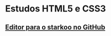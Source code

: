 # Estudos HTML5 e CSS3

## [Editor para o starkoo no GitHub](https://github.com/ostarkoo/html-css/edit/gh-pages/index.md)
